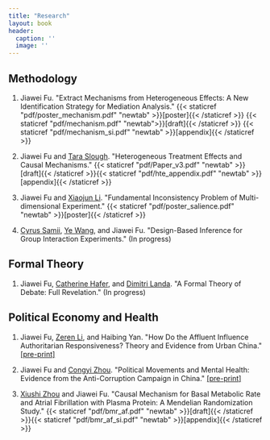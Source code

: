 ```yaml
---
title: "Research"
layout: book
header:
  caption: ''
  image: ''
---
```


## **Methodology**

1. Jiawei Fu. "Extract Mechanisms from Heterogeneous Effects: A New Identification Strategy for Mediation Analysis."
{{< staticref "pdf/poster_mechanism.pdf" "newtab" >}}[poster]{{< /staticref >}} {{< staticref "pdf/mechanism.pdf" "newtab">}}[draft]{{< /staticref >}} {{< staticref "pdf/mechanism_si.pdf" "newtab" >}}[appendix]{{< /staticref >}}

2. Jiawei Fu and [Tara Slough](http://taraslough.com/). "Heterogeneous Treatment Effects and Causal Mechanisms."
{{< staticref "pdf/Paper_v3.pdf" "newtab" >}}[draft]{{< /staticref >}}{{< staticref "pdf/hte_appendix.pdf" "newtab" >}}[appendix]{{< /staticref >}}

3. Jiawei Fu and [Xiaojun Li](https://sites.google.com/view/xiaojunli/). "Fundamental Inconsistency Problem of Multi-dimensional Experiment."
{{< staticref "pdf/poster_salience.pdf" "newtab" >}}[poster]{{< /staticref >}}

4. [Cyrus Samii](https://cyrussamii.com/), [Ye Wang](https://www.yewang-polisci.com/), and Jiawei Fu. "Design-Based Inference for Group Interaction Experiments." (In progress)


## **Formal Theory**

1. Jiawei Fu, [Catherine Hafer](https://scholar.google.com/citations?user=Y9FcWlcAAAAJ&hl=en), and [Dimitri Landa](https://wp.nyu.edu/dimitrilanda/). "A Formal Theory of Debate: Full Revelation." (In progress)

## **Political Economy and Health**

1. Jiawei Fu, [Zeren Li](https://www.zerenli.org/), and Haibing Yan. "How Do the Affluent Influence Authoritarian Responsiveness? Theory and Evidence from Urban China."
[[pre-print]](https://papers.ssrn.com/sol3/papers.cfm?abstract_id=4253200)

2. Jiawei Fu and [Congyi Zhou](https://sites.google.com/site/zhoucongyi/). "Political Movements and Mental Health: Evidence from the Anti-Corruption Campaign in China."
[[pre-print]](https://papers.ssrn.com/sol3/papers.cfm?abstract_id=4161190)

3. [Xiushi Zhou](https://www.researchgate.net/profile/Xiushi-Zhou) and Jiawei Fu. "Causal Mechanism for Basal Metabolic Rate and Atrial Fibrillation with Plasma Protein: A Mendelian Randomization Study." {{< staticref "pdf/bmr_af.pdf" "newtab" >}}[draft]{{< /staticref >}}{{< staticref "pdf/bmr_af_si.pdf" "newtab" >}}[appendix]{{< /staticref >}}



